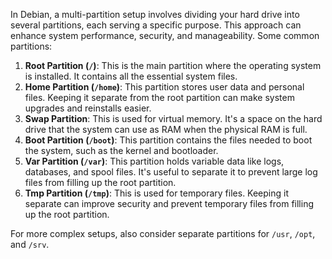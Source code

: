 In Debian, a multi-partition setup involves dividing your hard drive into several partitions, each serving a specific purpose. This approach can enhance system performance, security, and manageability. Some common partitions:

1. **Root Partition (`/`)**: This is the main partition where the operating system is installed. It contains all the essential system files.
2. **Home Partition (`/home`)**: This partition stores user data and personal files. Keeping it separate from the root partition can make system upgrades and reinstalls easier.
3. **Swap Partition**: This is used for virtual memory. It's a space on the hard drive that the system can use as RAM when the physical RAM is full.
4. **Boot Partition (`/boot`)**: This partition contains the files needed to boot the system, such as the kernel and bootloader.
5. **Var Partition (`/var`)**: This partition holds variable data like logs, databases, and spool files. It's useful to separate it to prevent large log files from filling up the root partition.
6. **Tmp Partition (`/tmp`)**: This is used for temporary files. Keeping it separate can improve security and prevent temporary files from filling up the root partition.

For more complex setups, also consider separate partitions for `/usr`, `/opt`, and `/srv`.
